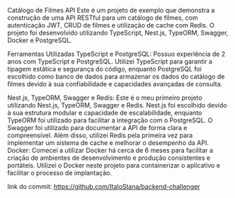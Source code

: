 Catálogo de Filmes API
Este é um projeto de exemplo que demonstra a construção de uma API RESTful para um catálogo de filmes, com autenticação JWT, CRUD de filmes e utilização de cache com Redis. O projeto foi desenvolvido utilizando TypeScript, Nest.js, TypeORM, Swagger, Docker e PostgreSQL.

Ferramentas Utilizadas
TypeScript e PostgreSQL: Possuo experiência de 2 anos com TypeScript e PostgreSQL. Utilizei TypeScript para garantir a tipagem estática e segurança do código, enquanto PostgreSQL foi escolhido como banco de dados para armazenar os dados do catálogo de filmes devido à sua confiabilidade e capacidades avançadas de consulta.

Nest.js, TypeORM, Swagger e Redis: Este é o meu primeiro projeto utilizando Nest.js, TypeORM, Swagger e Redis. Nest.js foi escolhido devido à sua estrutura modular e capacidade de escalabilidade, enquanto TypeORM foi utilizado para facilitar a integração com o PostgreSQL. O Swagger foi utilizado para documentar a API de forma clara e compreensível. Além disso, utilizei Redis pela primeira vez para implementar um sistema de cache e melhorar o desempenho da API.
Docker: Comecei a utilizar Docker há cerca de 6 meses para facilitar a criação de ambientes de desenvolvimento e produção consistentes e portáteis. Utilizei o Docker neste projeto para containerizar o aplicativo e facilitar o processo de implantação.

link do commit:
https://github.com/ItaloStana/backend-challenger



